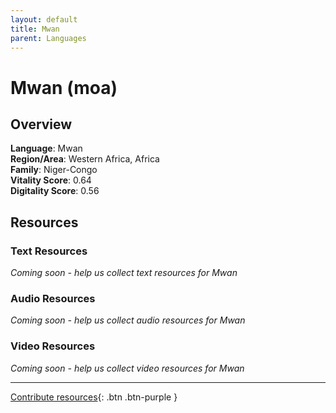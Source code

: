 ```yaml
---
layout: default
title: Mwan
parent: Languages
---
```


# Mwan (moa)

## Overview

**Language**: Mwan  
**Region/Area**: Western Africa, Africa  
**Family**: Niger-Congo  
**Vitality Score**: 0.64  
**Digitality Score**: 0.56  

## Resources

### Text Resources
*Coming soon - help us collect text resources for Mwan*

### Audio Resources
*Coming soon - help us collect audio resources for Mwan*

### Video Resources
*Coming soon - help us collect video resources for Mwan*

---

[Contribute resources](https://fairtrain.github.io/){: .btn .btn-purple }
